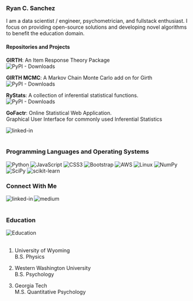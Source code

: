### Ryan C. Sanchez

I am a data scientist / engineer, psychometrician, and fullstack enthusiast. I focus on providing open-source solutions and developing novel algorithms to benefit the education domain. 

#### Repositories and Projects
**GIRTH**: An Item Response Theory Package </br>
![PyPI - Downloads](https://img.shields.io/pypi/dm/girth?style=flat-square&color=darkgreen)

**GIRTH MCMC**: A Markov Chain Monte Carlo add on for Girth</br>
![PyPI - Downloads](https://img.shields.io/pypi/dm/girth_mcmc?style=flat-square&color=darkgreen)


**RyStats**: A collection of inferential statistical functions. </br>
![PyPI - Downloads](https://img.shields.io/pypi/dm/rystats?style=flat-square&color=darkgreen)

**GoFactr**: Online Statistical Web Application. </br>
Graphical User Interface for commonly used Inferential Statistics

[<img align="left" alt="linked-in" src="https://img.shields.io/badge/-GoFactr-blue?style=for-the-badge" />](https://gofactr.com) 
</br></br>
### Programming Languages and Operating Systems

![Python](https://img.shields.io/badge/python-3670A0?style=for-the-badge&logo=python&logoColor=ffdd54)
![JavaScript](https://img.shields.io/badge/javascript-%23323330.svg?style=for-the-badge&logo=javascript&logoColor=%23F7DF1E)
![CSS3](https://img.shields.io/badge/css3-%231572B6.svg?style=for-the-badge&logo=css3&logoColor=white)
![Bootstrap](https://img.shields.io/badge/bootstrap-%23563D7C.svg?style=for-the-badge&logo=bootstrap&logoColor=white)
![AWS](https://img.shields.io/badge/AWS-%23FF9900.svg?style=for-the-badge&logo=amazon-aws&logoColor=white)
![Linux](https://img.shields.io/badge/Linux-FCC624?style=for-the-badge&logo=linux&logoColor=black)
![NumPy](https://img.shields.io/badge/numpy-%23013243.svg?style=for-the-badge&logo=numpy&logoColor=white)
![SciPy](https://img.shields.io/badge/SciPy-%230C55A5.svg?style=for-the-badge&logo=scipy&logoColor=%white)
![scikit-learn](https://img.shields.io/badge/scikit--learn-%23F7931E.svg?style=for-the-badge&logo=scikit-learn&logoColor=white)

### Connect With Me

[<img align="left" alt="linked-in" src="https://img.shields.io/badge/linkedin-%230077B5.svg?&style=for-the-badge&logo=linkedin&logoColor=white" />](https://www.linkedin.com/in/ryan-sanchez-2156391b3/)

[<img align="left" alt="medium" src="https://img.shields.io/badge/medium-%2312100E.svg?&style=for-the-badge&logo=medium&logoColor=white" />](https://medium.com/@GoFactr)

</br></br>

### Education
[<img align="left" alt="Education" src="https://img.shields.io/badge/-Resume-darkgreen?style=for-the-badge" />](https://drive.google.com/file/d/1Vvx_UwFDk7TvGY6K83bKwhbgvJyaWuQf/view?usp=sharing) 
</br></br>

1. University of Wyoming</br>B.S. Physics

2. Western Washington University</br>B.S. Psychology

3. Georgia Tech</br>M.S. Quantitative Psychology

